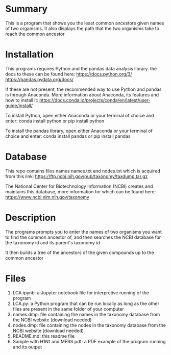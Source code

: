 # Summary

This is a program that shows you the least common ancestors given names of two organisms. It also displays the path that the two organisms take to reach the common ancestor

# Installation

This programs requires Python and the pandas data analysis library. the docs to these can be found here:
https://docs.python.org/3/
https://pandas.pydata.org/docs/

If these are not present, the recommended way to use Python and pandas is through Anaconda. More information about Anaconda, its features and how to install it:
https://docs.conda.io/projects/conda/en/latest/user-guide/install/

To install Python, open either Anaconda or your terminal of choice and enter:
conda install python
or
pip install python

To install the pandas library, open either Anaconda or your terminal of choice and enter:
conda install pandas
or
pip install pandas

# Database
This repo contains files names names.txt and nodes.txt which is acquired from this link:
https://ftp.ncbi.nih.gov/pub/taxonomy/taxdump.tar.gz

The National Center for Biotechnology Information (NCBI) creates and maintains this database, more information for which can be found here:
https://www.ncbi.nlm.nih.gov/taxonomy

# Description
The programs prompts you to enter the names of two organisms you want to find the common ancestor of, and then searches the NCBI database for the taxonomy id and its parent's taxonomy id

It then builds a tree of the ancestors of the given compounds up to the common ancestor

# Files
1. LCA.ipynb: a Jupyter notebook file for interpretive running of the program
2. LCA.py: a Python program that can be run locally as long as the other files are present in the same folder of your computer
3. names.dmp: file containing the names in the taxonomy database from the NCBI website (download needed)
4. nodes.dmp: file containing the nodes in the taxonomy database from the NCBI website (download needed)
5. README.md: this readme file
6. Sample with H1N1 and MERS.pdf: a PDF example of the program running and its output
